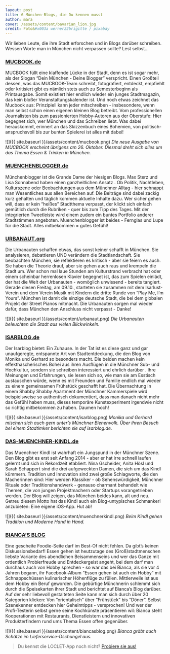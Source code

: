 ```yaml
---
layout: post
title: 6 München-Blogs, die Du kennen musst
author: mara
cover: /assets/content/bavarian_lion.jpg
credit: Foto&#x003a werner22brigitte / pixabay
---
```


Wir lieben Leute, die ihre Stadt erforschen und in Blogs darüber schreiben. Wessen Worte man in München nicht 
verpassen sollte? Lest selbst…

### [MUCBOOK.de](http://www.mucbook.de)

MUCBOOK füllt eine klaffende Lücke in der Stadt, denn es ist sogar mehr, als der Slogan “Dein München  - Deine 
Blogger” verspricht. Einen Großteil dessen, was das MUCBOOK-Team schreibt, fotografiert, entdeckt, empfiehlt oder 
kritisiert gibt es nämlich stets auch zu Semesterbeginn als Printausgabe. Somit existiert hier endlich wieder ein 
junges Stadtmagazin, das kein bloßer Veranstaltungskalender ist. Und noch etwas zeichnet das Mucbook aus: 
Prinzipiell kann jeder mitschreiben - insbesondere, wenn man selbst schon einen eigenen kleinen Blog betreibt. Vom 
professionellen Journalisten bis zum passionierten Hobby-Autoren aus der Oberstufe: Hier begegnet sich, wer München 
und das Schreiben liebt. Was dabei herauskommt, erinnert an das Skizzenbuch eines Bohemien, von 
politisch-anspruchsvoll bis zur bunten Spielerei ist alles mit dabei!

![]({{ site.baseurl }}/assets/content/mucbook.png)
*Die neue Ausgabe von MUCBOOK erscheint übrigens am 26. Oktober. Diesmal dreht sich alles um das Thema Essen & 
Trinken in München.*


### [MUENCHENBLOGGER.de](http://www.muenchenblogger.de)

Münchenblogger ist die Grande Dame der hiesigen Blogs. Max Sterz und Lisa Sonnabend haben einen ganzheitlichen Ansatz
. Ob Politik, Nachtleben, Kulturszene oder Beobachtungen aus dem Münchner Alltag - hier schnappt man Wesentliches aus
allen Bereichen auf. Die Beiträge sind dabei zackig kurz gehalten und täglich kommen aktuelle Inhalte dazu. Wer 
sicher gehen will, dass er kein “heißes” Stadtthema verpasst, der klickt sich einfach gemütlich durch die Rubriken - 
quer bis zum Tipp des Tages. Mit der integrierten Tweetleiste wird einem zudem ein buntes Portfolio anderer 
Stadtstimmen angeboten. Muenchenblogger ist beides -  Fernglas und Lupe für die Stadt. Alles mitbekommen = gutes Gefühl!


### [URBANAUT.org](http://www.urbanaut.org)

Die Urbanauten schaffen etwas, das sonst keiner schafft in München. Sie analysieren, debattieren UND verändern die 
Stadtlandschaft. Sie beobachten München, sie reflektieren es kritisch - aber sie feiern es auch. Sie haben die 
Theorie drauf, aber sie gehen auch raus und krempeln die Stadt um. Wer schon mal laue Stunden am Kulturstrand 
verbracht hat oder einem scheinbar herrenlosen Klavier begegnet ist, das zum Spielen einlädt, der hat die Welt der 
Urbanauten - womöglich unwissend - bereits tangiert. Gerade diesen Freitag, am 09.10., starteten sie zusammen mit dem
Isarlust-Verein und dem Verein Musik mit Kindern die dritte Runde von “Play Me, I’m Yours”. München ist damit die 
einzige deutsche Stadt, die bei dem globalen Projekt der Street Pianos mitmacht. Die Urbanauten sorgen mal wieder 
dafür, dass München den Anschluss nicht verpasst - Danke!

![]({{ site.baseurl }}/assets/content/urbanaut.png)
*Die Urbanauten beleuchten die Stadt aus vielen Blickwinkeln.*


### [ISARBLOG.de](http://www.isarblog.de)

Der Isarblog bietet: Ein Zuhause. In der Tat ist es diese ganz und gar unaufgeregte, entspannte Art von 
Stadtentdeckung, die den Blog von Monika und Gerhard so besonders macht. Die beiden machen kein effekthascherisches 
Bohei aus ihren Ausflügen in die Münchner Sub- und Hochkultur, sondern sie schreiben interessiert und ehrlich darüber
. Ihre Meinungen und Erfahrungen, sie lesen sich so, wie man sie am Esstisch austauschen würde, wenn es  mit Freunden
und Familie endlich mal wieder zu einem gemeinsamen Frühstück geschafft hat. Die Übernachtung in einem Shabby Shabby
Apartment der Münchner Kammerspiele wird beispielsweise so authentisch dokumentiert, dass man danach nicht mehr das
Gefühl haben muss, dieses temporäre Kunstexperiment irgendwie nicht so richtig mitbekommen zu haben. Daumen hoch!

![]({{ site.baseurl }}/assets/content/isarblog.png)
*Monika und Gerhard mischen sich auch gern unter’s Münchner Bienenvolk. Über ihren Besuch bei einem Stadtimker 
berichten sie auf isarblog.de.*


### [DAS-MUENCHNER-KINDL.de](http://das-muenchner-kindl.de)

Das Muenchner Kindl ist wahrhaft ein Jungspund in der Münchner Szene. Den Blog gibt es erst seit Anfang 2014 - aber 
er hat irre schnell laufen gelernt und sich in Rekordzeit etabliert. Nina Gscheider, Anita Hösl und Sarah Schappert 
sind die drei aufgeweckten Damen, die sich um das Kindl kümmern. Tradition und Innovation sind zwei große 
Schlagworte, die den Macherinnen sind: Hier werden Klassiker - ob Sehenswürdigkeit, Münchner Rituale oder 
Traditionshandwerk - genauso charmant behandelt wie Themen, die von jungen Projektmachern oder Startups 
vorangetrieben werden. Der Blog will zeigen, das München beides kann, alt und neu. Getreu diesem Motto hat das Kindl 
auch ein Blog-untypisches Schmankerl anzubieten: Eine eigene iOS-App. Hut ab!

![]({{ site.baseurl }}/assets/content/muenchnerkindl.png)
*Beim Kindl gehen Tradition und Moderne Hand in Hand.*


### [BIANCA’S BLOG](http://essengehenistaucheinhobby.de)

Eine gescheite Foodie-Seite darf im Best-Of nicht fehlen. Da gibt’s keinen Diskussionsbedarf! Essen gehen ist 
heutzutage des (Groß)stadtmenschen liebste Variante des abendlichen Beisammenseins und wer das Ganze mit ordentlich 
Probierfreude und Entdeckergeist angeht, bei dem darf man durchaus auch von Hobby sprechen - so war das bei Bianca, 
als sie vor 4 Jahren begann, ihr Facebook-Album “Essen gehen ist auch ein Hobby” mit Schnappschüssen kulinarischer 
Höhenflüge zu füllen. Mittlerweile ist aus dem Hobby ein Beruf geworden. Die gebürtige Münchnerin schlemmt sich durch
die Speisekarten ihrer Stadt und berichtet auf Bianca’s Blog darüber. Auf der sehr liebevoll gestalteten Seite kann 
man sich durch über 20 Kategorien klicken: Von “orientalisch” über “Frühstück” bis “Döner”. Selbst Szenekenner 
entdecken hier Geheimtipps - versprochen! Und wer der Profi-Testerin selbst gerne seine Kochkünste präsentieren wil: 
Bianca steht Kooperationen mit Restaurants, Dienstleistern und innovativen Produkterfindern rund ums Thema Essen 
offen gegenüber.

![]({{ site.baseurl }}/assets/content/biancasblog.png)
*Bianca gräbt auch Schätze im Lieferservice-Dschungel aus.*


> Du kennst die LOCLET-App noch nicht? [Probiere sie aus!](https://app.adjust.com/jjtlsl?fallback=http%3A%2F%2Fapp.loclet.com)